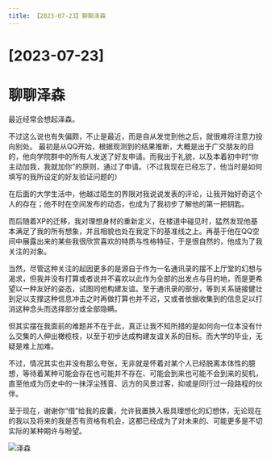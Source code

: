 ```yaml
---
title: 【2023-07-23】聊聊泽森
---
```


# [2023-07-23]
# 聊聊泽森

最近经常会想起泽森。

不过这么说也有失偏颇，不止是最近，而是自从发觉到他之后，就很难将注意力投向别处。
最初是从QQ开始，根据观测到的结果推断，大概是出于广交朋友的目的，他向学院群中的所有人发送了好友申请。而我出于礼貌，以及本着初中时“你主动加我，我就加你”的原则，通过了申请。（不过我现在已经忘了，他当时是如何填写的我所设定的好友验证问题的）

在后面的大学生活中，他越过陌生的界限对我说说发表的评论，让我开始好奇这个人的存在；他不时在空间发布的动态，也成为了我初步了解他的第一把钥匙。

而后随着XP的迁移，我对理想身材的重新定义，在楼道中碰见时，猛然发现他基本满足了我的所有想象，并且相貌也处在我定下的基准线之上。再基于他在QQ空间中展露出来的某些我很欣赏喜欢的特质与性格特征，于是很自然的，他成为了我关注的对象。

当然，尽管这种关注的起因更多的是源自于作为一名通讯录的摆不上厅堂的幻想与渴求，但我并没有打算或者说并不喜欢以此作为全部的出发点与目的地，而是更希望以一种友好的姿态，试图同他构建友谊。至于通讯录的部分，等到关系链接健壮到足以支撑这种信息冲击之时再做打算也并不迟，又或者依据收集到的信息足以打消这种念头而选择部分或全部隐瞒。

但其实摆在我面前的难题并不在于此，真正让我不知所措的是如何向一位本没有什么交集的人伸出橄榄枝，以至于初步达成构建友谊关系的目标。而大学的毕业，无疑是难上加难。

不过，情况其实也并没有那么夸张，无非就是怀着对某个人已经脱离本体性的臆想，等待着某种可能会存在也可能并不存在、可能会到来也可能不会到来的契机，直至他成为历史中的一抹浮尘残音、远方的风景过客，抑或是同行过一段路程的伙伴。

至于现在，谢谢你“借”给我的皮囊，允许我置换入极具理想化的幻想体，无论现在的我以及将来的我是否有资格有机会，这都已经成为了对未来的、可能更多是不切实际的某种期许与盼望。

![泽森](https://res.cloudinary.com/dzjex8f1r/image/upload/v1711505961/obsidian/f25300e2d6b291944253ca9c30451ddd.jpg)
